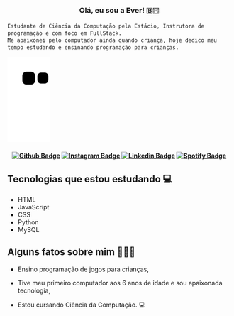<h3 align="center">  <br>

Olá, eu sou a Ever! 🇧🇷
<br>

</h3>

```
Estudante de Ciência da Computação pela Estácio, Instrutora de programação e com foco em FullStack. 
Me apaixonei pelo computador ainda quando criança, hoje dedico meu tempo estudando e ensinando programação para crianças.
```
![Snake animation](https://github.com/rafaballerini/rafaballerini/blob/output/github-contribution-grid-snake.svg)

<h4 align="center">
 
 [![Github Badge](https://img.shields.io/badge/-Facebook-blue?style=for-the-badge&logo=Facebook&logoColor=white&link=https://github.com/evertondtf)](https://www.facebook.com/evertondtf/)
[![Instagram Badge](https://img.shields.io/badge/-instagram-red?style=for-the-badge&logo=instagram&logoColor=white&link=https://github.com/evertondtf)](https://www.instagram.com/sou.aever/)
[![Linkedin Badge](https://img.shields.io/badge/-Linkedin-blue?style=for-the-badge&logo=Linkedin&logoColor=white&link=https://github.com/evertondtf)](https://www.linkedin.com/in/everferreira/)
[![Spotify Badge](https://img.shields.io/badge/-Spotify-3bb34b?style=for-the-badge&logo=Spotify&logoColor=161f16&link=https://github.com/evertondtf)](https://open.spotify.com/user/12174838468?si=ce7586d0e6a340af)
</h4>

## Tecnologias que estou estudando 💻

  - HTML
  - JavaScript
  - CSS
  - Python
  - MySQL

## Alguns fatos sobre mim 👨🏻‍💻

- Ensino programação de jogos para crianças,

- Tive meu primeiro computador aos 6 anos de idade e sou apaixonada tecnologia,

- Estou cursando Ciência da Computação. 💻

